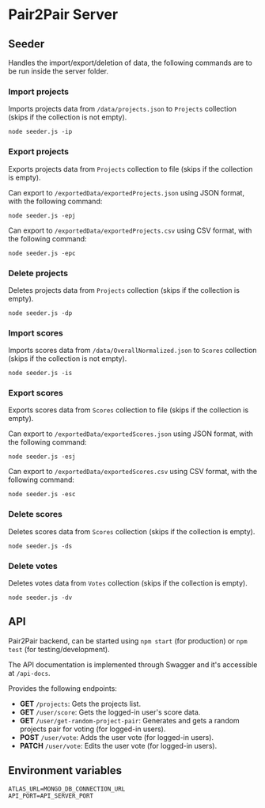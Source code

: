 # Pair2Pair Server

## Seeder
Handles the import/export/deletion of data, the following commands are to be run inside the server folder.


### Import projects
Imports projects data from `/data/projects.json` to `Projects` collection (skips if the collection is not empty).

```
node seeder.js -ip
```

### Export projects
Exports projects data from `Projects` collection to file (skips if the collection is empty).

Can export to `/exportedData/exportedProjects.json` using JSON format, with the following command:
```
node seeder.js -epj
```

Can export to `/exportedData/exportedProjects.csv` using CSV format, with the following command:
```
node seeder.js -epc
```

### Delete projects
Deletes projects data from `Projects` collection (skips if the collection is empty).

```
node seeder.js -dp
```

### Import scores
Imports scores data from `/data/OverallNormalized.json` to `Scores` collection (skips if the collection is not empty).

```
node seeder.js -is
```

### Export scores
Exports scores data from `Scores` collection to file (skips if the collection is empty).

Can export to `/exportedData/exportedScores.json` using JSON format, with the following command:
```
node seeder.js -esj
```

Can export to `/exportedData/exportedScores.csv` using CSV format, with the following command:
```
node seeder.js -esc
```

### Delete scores
Deletes scores data from `Scores` collection (skips if the collection is empty).

```
node seeder.js -ds
```

### Delete votes
Deletes votes data from `Votes` collection (skips if the collection is empty).

```
node seeder.js -dv
```

## API
Pair2Pair backend, can be started using `npm start` (for production) or `npm test` (for testing/development).

The API documentation is implemented through Swagger and it's accessible at `/api-docs`.

Provides the following endpoints:

- **GET** `/projects`: Gets the projects list.
- **GET** `/user/score`: Gets the logged-in user's score data.
- **GET** `/user/get-random-project-pair`: Generates and gets a random projects pair for voting (for logged-in users).
- **POST** `/user/vote`: Adds the user vote (for logged-in users).
- **PATCH** `/user/vote`: Edits the user vote (for logged-in users).

## Environment variables

```
ATLAS_URL=MONGO_DB_CONNECTION_URL
API_PORT=API_SERVER_PORT
```